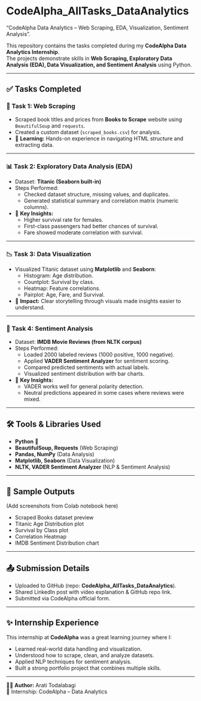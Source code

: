 # CodeAlpha_AllTasks_DataAnalytics
“CodeAlpha Data Analytics  – Web Scraping, EDA, Visualization, Sentiment Analysis”.

This repository contains the tasks completed during my **CodeAlpha Data Analytics Internship**.  
The projects demonstrate skills in **Web Scraping, Exploratory Data Analysis (EDA), Data Visualization, and Sentiment Analysis** using Python.

---

## ✅ Tasks Completed

### 📌 Task 1: Web Scraping
- Scraped book titles and prices from **Books to Scrape** website using `BeautifulSoup` and `requests`.
- Created a custom dataset (`scraped_books.csv`) for analysis.
- 📌 **Learning:** Hands-on experience in navigating HTML structure and extracting data.

---

### 📊 Task 2: Exploratory Data Analysis (EDA)
- Dataset: **Titanic (Seaborn built-in)**  
- Steps Performed:
  - Checked dataset structure, missing values, and duplicates.
  - Generated statistical summary and correlation matrix (numeric columns).
- 📌 **Key Insights:**
  - Higher survival rate for females.
  - First-class passengers had better chances of survival.
  - Fare showed moderate correlation with survival.

---

### 📉 Task 3: Data Visualization
- Visualized Titanic dataset using **Matplotlib** and **Seaborn**:
  - Histogram: Age distribution.
  - Countplot: Survival by class.
  - Heatmap: Feature correlations.
  - Pairplot: Age, Fare, and Survival.
- 📌 **Impact:** Clear storytelling through visuals made insights easier to understand.

---

### 💬 Task 4: Sentiment Analysis
- Dataset: **IMDB Movie Reviews (from NLTK corpus)**  
- Steps Performed:
  - Loaded 2000 labeled reviews (1000 positive, 1000 negative).
  - Applied **VADER Sentiment Analyzer** for sentiment scoring.
  - Compared predicted sentiments with actual labels.
  - Visualized sentiment distribution with bar charts.
- 📌 **Key Insights:**
  - VADER works well for general polarity detection.
  - Neutral predictions appeared in some cases where reviews were mixed.

---

## 🛠 Tools & Libraries Used
- **Python** 🐍  
- **BeautifulSoup, Requests** (Web Scraping)  
- **Pandas, NumPy** (Data Analysis)  
- **Matplotlib, Seaborn** (Data Visualization)  
- **NLTK, VADER Sentiment Analyzer** (NLP & Sentiment Analysis)  

---

## 📸 Sample Outputs
(Add screenshots from Colab notebook here)  
- Scraped Books dataset preview  
- Titanic Age Distribution plot  
- Survival by Class plot  
- Correlation Heatmap  
- IMDB Sentiment Distribution chart  

---

## 📤 Submission Details
- Uploaded to GitHub (repo: **CodeAlpha_AllTasks_DataAnalytics**).  
- Shared LinkedIn post with video explanation & GitHub repo link.  
- Submitted via CodeAlpha official form.  

---

## ✨ Internship Experience
This internship at **CodeAlpha** was a great learning journey where I:  
- Learned real-world data handling and visualization.  
- Understood how to scrape, clean, and analyze datasets.  
- Applied NLP techniques for sentiment analysis.  
- Built a strong portfolio project that combines multiple skills.  

---

👩‍💻 **Author:** Arati Todalabagi  
📅 Internship: CodeAlpha – Data Analytics  
